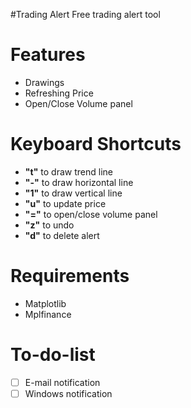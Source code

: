 #Trading Alert
Free trading alert tool

# Features
* Drawings
* Refreshing Price
* Open/Close Volume panel

# Keyboard Shortcuts
* **"t"** to draw trend line
* **"-"** to draw horizontal line
* **"1"** to draw vertical line
* **"u"** to update price
* **"="** to open/close volume panel
* **"z"** to undo
* **"d"** to delete alert

# Requirements
* Matplotlib
* Mplfinance

# To-do-list
- [ ] E-mail notification
- [ ] Windows notification